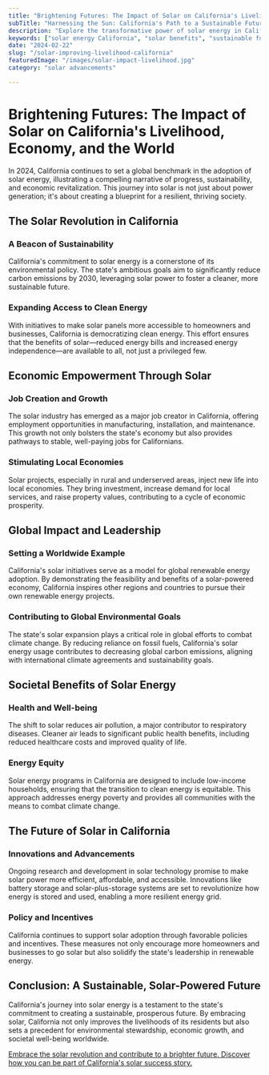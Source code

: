 ```yaml
---
title: "Brightening Futures: The Impact of Solar on California's Livelihood, Economy, and the World"
subTitle: "Harnessing the Sun: California's Path to a Sustainable Future"
description: "Explore the transformative power of solar energy in California and its ripple effects on global sustainability, economic growth, and societal well-being in 2024."
keywords: ["solar energy California", "solar benefits", "sustainable future", "economic growth solar", "solar livelihood improvement"]
date: "2024-02-22"
slug: "/solar-improving-livelihood-california"
featuredImage: "/images/solar-impact-livelihood.jpg"
category: "solar advancements"

---
```


# Brightening Futures: The Impact of Solar on California's Livelihood, Economy, and the World

In 2024, California continues to set a global benchmark in the adoption of solar energy, illustrating a compelling narrative of progress, sustainability, and economic revitalization. This journey into solar is not just about power generation; it's about creating a blueprint for a resilient, thriving society.

## The Solar Revolution in California

### A Beacon of Sustainability
California's commitment to solar energy is a cornerstone of its environmental policy. The state's ambitious goals aim to significantly reduce carbon emissions by 2030, leveraging solar power to foster a cleaner, more sustainable future.

### Expanding Access to Clean Energy
With initiatives to make solar panels more accessible to homeowners and businesses, California is democratizing clean energy. This effort ensures that the benefits of solar—reduced energy bills and increased energy independence—are available to all, not just a privileged few.

## Economic Empowerment Through Solar

### Job Creation and Growth
The solar industry has emerged as a major job creator in California, offering employment opportunities in manufacturing, installation, and maintenance. This growth not only bolsters the state's economy but also provides pathways to stable, well-paying jobs for Californians.

### Stimulating Local Economies
Solar projects, especially in rural and underserved areas, inject new life into local economies. They bring investment, increase demand for local services, and raise property values, contributing to a cycle of economic prosperity.

## Global Impact and Leadership

### Setting a Worldwide Example
California's solar initiatives serve as a model for global renewable energy adoption. By demonstrating the feasibility and benefits of a solar-powered economy, California inspires other regions and countries to pursue their own renewable energy projects.

### Contributing to Global Environmental Goals
The state's solar expansion plays a critical role in global efforts to combat climate change. By reducing reliance on fossil fuels, California's solar energy usage contributes to decreasing global carbon emissions, aligning with international climate agreements and sustainability goals.

## Societal Benefits of Solar Energy

### Health and Well-being
The shift to solar reduces air pollution, a major contributor to respiratory diseases. Cleaner air leads to significant public health benefits, including reduced healthcare costs and improved quality of life.

### Energy Equity
Solar energy programs in California are designed to include low-income households, ensuring that the transition to clean energy is equitable. This approach addresses energy poverty and provides all communities with the means to combat climate change.

## The Future of Solar in California

### Innovations and Advancements
Ongoing research and development in solar technology promise to make solar power more efficient, affordable, and accessible. Innovations like battery storage and solar-plus-storage systems are set to revolutionize how energy is stored and used, enabling a more resilient energy grid.

### Policy and Incentives
California continues to support solar adoption through favorable policies and incentives. These measures not only encourage more homeowners and businesses to go solar but also solidify the state's leadership in renewable energy.

## Conclusion: A Sustainable, Solar-Powered Future

California's journey into solar energy is a testament to the state's commitment to creating a sustainable, prosperous future. By embracing solar, California not only improves the livelihoods of its residents but also sets a precedent for environmental stewardship, economic growth, and societal well-being worldwide.

[Embrace the solar revolution and contribute to a brighter future. Discover how you can be part of California's solar success story.](/VoltaicHome)

